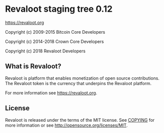 Revaloot staging tree 0.12
===============================

https://revaloot.org

Copyright (c) 2009-2015 Bitcoin Core Developers

Copyright (c) 2014-2018 Crown Core Developers

Copyright (c) 2018 Revaloot Developers


What is Revaloot?
----------------

Revaloot is platform that enables monetization of open source contributions. 
The Revaloot token is the currency that underpins the Revaloot platform.

For more information see https://revaloot.org.


License
-------

Revaloot is released under the terms of the MIT license. See [COPYING](COPYING) for more
information or see http://opensource.org/licenses/MIT.

